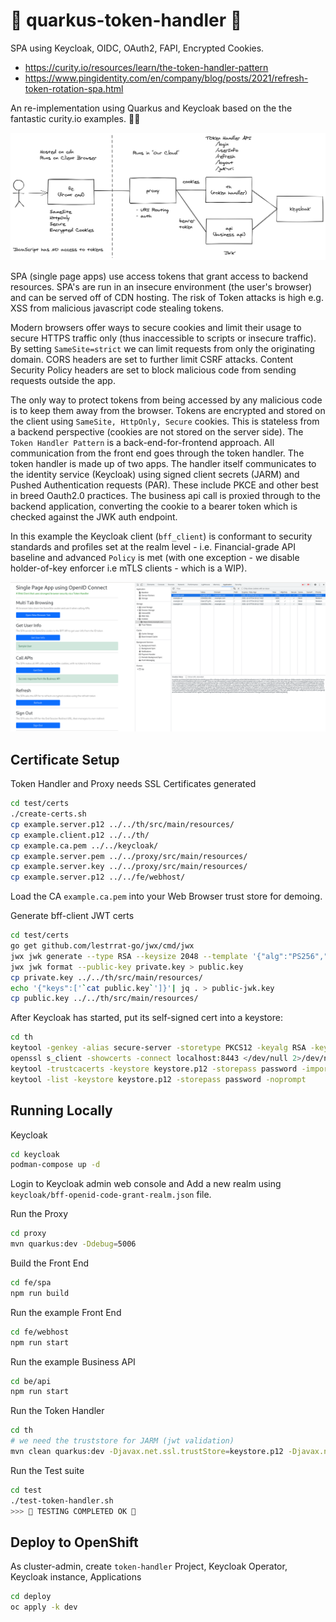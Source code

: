 # 🔐 quarkus-token-handler 🔐

SPA using Keycloak, OIDC, OAuth2, FAPI, Encrypted Cookies.

- https://curity.io/resources/learn/the-token-handler-pattern
- https://www.pingidentity.com/en/company/blog/posts/2021/refresh-token-rotation-spa.html

An re-implementation using Quarkus and Keycloak based on the the fantastic curity.io examples. 👏👏

![images/token-handler.png](images/token-handler.png)

SPA (single page apps) use access tokens that grant access to backend resources. SPA's are run in an insecure environment (the user's browser) and can be served off of CDN hosting. The risk of Token attacks is high e.g. XSS from malicious javascript code stealing tokens.

Modern browsers offer ways to secure cookies and limit their usage to secure HTTPS traffic only (thus inaccessible to scripts or insecure traffic). By setting `SameSite=strict` we can limit requests from only the originating domain. CORS headers are set to further limit CSRF attacks. Content Security Policy headers are set to block malicious code from sending requests outside the app.

The only way to protect tokens from being accessed by any malicious code is to keep them away from the browser. Tokens are encrypted and stored on the client using `SameSite, HttpOnly, Secure` cookies. This is stateless from a backend perspective (cookies are not stored on the server side). The `Token Handler Pattern` is a back-end-for-frontend approach. All communication from the front end goes through the token handler. The token handler is made up of two apps. The handler itself communicates to the identity service (Keycloak) using signed client secrets (JARM) and Pushed Authentication requests (PAR). These include PKCE and other best in breed Oauth2.0 practices. The business api call is proxied through to the backend application, converting the cookie to a bearer token which is checked against the JWK auth endpoint.

In this example the Keycloak client (`bff_client`) is conformant to security standards and profiles set at the realm level - i.e. Financial-grade API baseline and advanced `Policy` is met (with one exception - we disable holder-of-key enforcer i.e mTLS clients - which is a WIP).

![images/fe.png](images/fe.png)

## Certificate Setup

Token Handler and Proxy needs SSL Certificates generated
```bash
cd test/certs
./create-certs.sh
cp example.server.p12 ../../th/src/main/resources/
cp example.client.p12 ../../th/
cp example.ca.pem ../../keycloak/
cp example.server.pem ../../proxy/src/main/resources/
cp example.server.key ../../proxy/src/main/resources/
cp example.server.p12 ../../fe/webhost/
```

Load the CA `example.ca.pem` into your Web Browser trust store for demoing.

Generate bff-client JWT certs
```bash
cd test/certs
go get github.com/lestrrat-go/jwx/cmd/jwx
jwx jwk generate --type RSA --keysize 2048 --template '{"alg":"PS256","use":"sig"}' > private.key
jwx jwk format --public-key private.key > public.key
cp private.key ../../th/src/main/resources/
echo '{"keys":['`cat public.key`']}'| jq . > public-jwk.key
cp public.key ../../th/src/main/resources/
```

After Keycloak has started, put its self-signed cert into a keystore:
```bash
cd th
keytool -genkey -alias secure-server -storetype PKCS12 -keyalg RSA -keysize 2048 -keystore keystore.p12 -validity 3650 -dname "CN=DEV, OU=DEV, O=ACME, L=Brisbane, ST=QLD, C=AU" -storepass password
openssl s_client -showcerts -connect localhost:8443 </dev/null 2>/dev/null | awk '/BEGIN CERTIFICATE/,/END CERTIFICATE/ {print $0}' > /tmp/kc.pem
keytool -trustcacerts -keystore keystore.p12 -storepass password -importcert -alias login.example.com -file "/tmp/kc.pem" -noprompt
keytool -list -keystore keystore.p12 -storepass password -noprompt
```

## Running Locally

Keycloak
```bash
cd keycloak
podman-compose up -d
```

Login to Keycloak admin web console and Add a new realm using `keycloak/bff-openid-code-grant-realm.json` file.

Run the Proxy
```bash
cd proxy
mvn quarkus:dev -Ddebug=5006
```

Build the Front End
```bash
cd fe/spa
npm run build
```

Run the example Front End
```bash
cd fe/webhost
npm run start
```

Run the example Business API
```bash
cd be/api
npm run start
```

Run the Token Handler
```bash
cd th
# we need the truststore for JARM (jwt validation)
mvn clean quarkus:dev -Djavax.net.ssl.trustStore=keystore.p12 -Djavax.net.ssl.trustStorePassword=password
```

Run the Test suite
```bash
cd test
./test-token-handler.sh
>>> 🌈 TESTING COMPLETED OK 🌈
```


## Deploy to OpenShift

As cluster-admin, create `token-handler` Project, Keycloak Operator, Keycloak instance, Applications
```bash
cd deploy
oc apply -k dev
```
